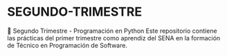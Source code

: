 # SEGUNDO-TRIMESTRE
🐍 Segundo Trimestre - Programación en Python Este repositorio contiene las prácticas del primer trimestre como aprendiz del SENA en la formación de Técnico en Programación de Software.
